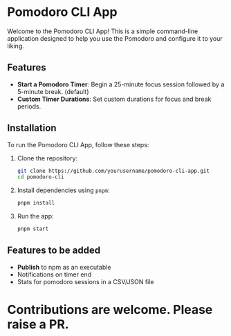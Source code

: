 # Pomodoro CLI App

Welcome to the Pomodoro CLI App! This is a simple command-line application designed to help you use the Pomodoro and
configure it to your liking.

## Features

- **Start a Pomodoro Timer**: Begin a 25-minute focus session followed by a 5-minute break. (default)
- **Custom Timer Durations**: Set custom durations for focus and break periods.

## Installation

To run the Pomodoro CLI App, follow these steps:

1. Clone the repository:
    ```bash
    git clone https://github.com/yourusername/pomodoro-cli-app.git
    cd pomodoro-cli
    ```

2. Install dependencies using `pnpm`:
    ```bash
    pnpm install
    ```

3. Run the app:
    ```bash
    pnpm start
    ```

## Features to be added

- **Publish** to npm as an executable
- Notifications on timer end
- Stats for pomodoro sessions in a CSV/JSON file

# Contributions are welcome. Please raise a PR.
